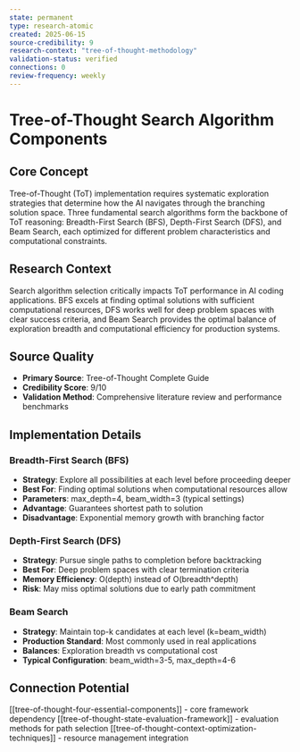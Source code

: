 ```yaml
---
state: permanent
type: research-atomic
created: 2025-06-15
source-credibility: 9
research-context: "tree-of-thought-methodology"
validation-status: verified
connections: 0
review-frequency: weekly
---
```


# Tree-of-Thought Search Algorithm Components

## Core Concept
Tree-of-Thought (ToT) implementation requires systematic exploration strategies that determine how the AI navigates through the branching solution space. Three fundamental search algorithms form the backbone of ToT reasoning: Breadth-First Search (BFS), Depth-First Search (DFS), and Beam Search, each optimized for different problem characteristics and computational constraints.

## Research Context
Search algorithm selection critically impacts ToT performance in AI coding applications. BFS excels at finding optimal solutions with sufficient computational resources, DFS works well for deep problem spaces with clear success criteria, and Beam Search provides the optimal balance of exploration breadth and computational efficiency for production systems.

## Source Quality
- **Primary Source**: Tree-of-Thought Complete Guide
- **Credibility Score**: 9/10
- **Validation Method**: Comprehensive literature review and performance benchmarks

## Implementation Details

### Breadth-First Search (BFS)
- **Strategy**: Explore all possibilities at each level before proceeding deeper
- **Best For**: Finding optimal solutions when computational resources allow
- **Parameters**: max_depth=4, beam_width=3 (typical settings)
- **Advantage**: Guarantees shortest path to solution
- **Disadvantage**: Exponential memory growth with branching factor

### Depth-First Search (DFS)  
- **Strategy**: Pursue single paths to completion before backtracking
- **Best For**: Deep problem spaces with clear termination criteria
- **Memory Efficiency**: O(depth) instead of O(breadth^depth)
- **Risk**: May miss optimal solutions due to early path commitment

### Beam Search
- **Strategy**: Maintain top-k candidates at each level (k=beam_width)
- **Production Standard**: Most commonly used in real applications
- **Balances**: Exploration breadth vs computational cost
- **Typical Configuration**: beam_width=3-5, max_depth=4-6

## Connection Potential
[[tree-of-thought-four-essential-components]] - core framework dependency
[[tree-of-thought-state-evaluation-framework]] - evaluation methods for path selection
[[tree-of-thought-context-optimization-techniques]] - resource management integration